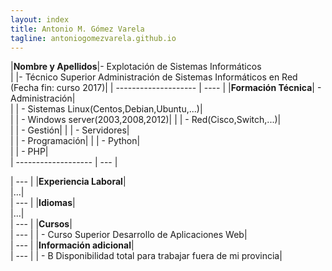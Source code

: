 ```yaml
---
layout: index
title: Antonio M. Gómez Varela
tagline: antoniogomezvarela.github.io
---
```


|**Nombre y Apellidos**|- Explotación de Sistemas Informáticos                     
|				   	   |- Técnico Superior Administración de Sistemas Informáticos en Red (Fecha fin: curso 2017)| 
| -------------------- | ---- |
|**Formación Técnica**|	- Administración|  
|					  |	- Sistemas Linux(Centos,Debian,Ubuntu,...)|  
|					  |	- Windows server(2003,2008,2012)|
|					  |	- Red(Cisco,Switch,...)|  
|					  |	- Gestión|
|					  |	- Servidores|  
|					  |	- Programación|
|					  |	- Python|  
|					  |	- PHP|                                                                   
| ------------------- | --- |

| --- |
|**Experiencia Laboral**|  
|...|  
| --- |
|**Idiomas**|  
|...|  
| --- |
|**Cursos**|  
| --- |
|	- Curso Superior Desarrollo de Aplicaciones Web|  
| --- |
|**Información adicional**|  
| --- |
|	- B Disponibilidad total para trabajar fuera de mi provincia|  
